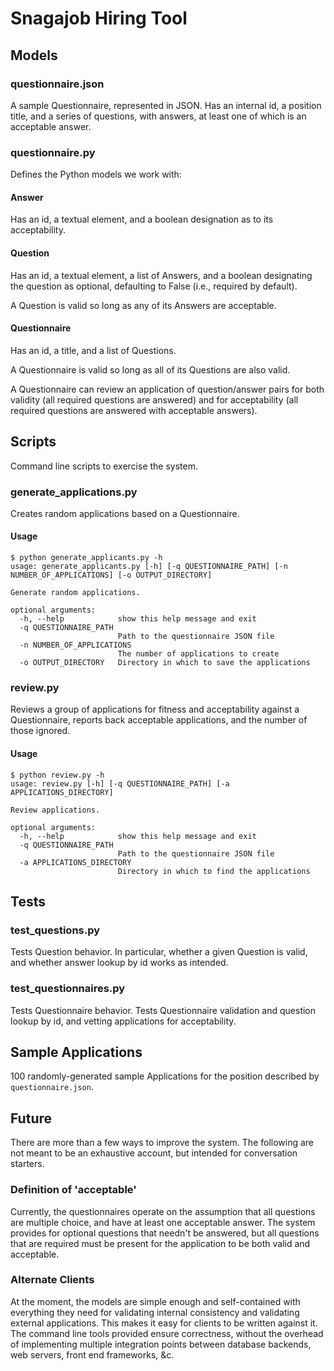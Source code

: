 # Snagajob Hiring Tool

## Models

### questionnaire.json

A sample Questionnaire, represented in JSON. Has an internal id, a
position title, and a series of questions, with answers, at least one
of which is an acceptable answer.

### questionnaire.py

Defines the Python models we work with:

#### Answer

Has an id, a textual element, and a boolean designation as to its
acceptability.

#### Question

Has an id, a textual element, a list of Answers, and a boolean
designating the question as optional, defaulting to False (i.e.,
required by default).

A Question is valid so long as any of its Answers are acceptable.

#### Questionnaire

Has an id, a title, and a list of Questions.

A Questionnaire is valid so long as all of its Questions are also
valid.

A Questionnaire can review an application of question/answer pairs for
both validity (all required questions are answered) and for
acceptability (all required questions are answered with acceptable
answers).

## Scripts

Command line scripts to exercise the system.

### generate_applications.py

Creates random applications based on a Questionnaire.

#### Usage

```
$ python generate_applicants.py -h
usage: generate_applicants.py [-h] [-q QUESTIONNAIRE_PATH] [-n NUMBER_OF_APPLICATIONS] [-o OUTPUT_DIRECTORY]

Generate random applications.

optional arguments:
  -h, --help            show this help message and exit
  -q QUESTIONNAIRE_PATH
                        Path to the questionnaire JSON file
  -n NUMBER_OF_APPLICATIONS
                        The number of applications to create
  -o OUTPUT_DIRECTORY   Directory in which to save the applications
```

### review.py

Reviews a group of applications for fitness and acceptability against
a Questionnaire, reports back acceptable applications, and the number
of those ignored.

#### Usage

```
$ python review.py -h
usage: review.py [-h] [-q QUESTIONNAIRE_PATH] [-a APPLICATIONS_DIRECTORY]

Review applications.

optional arguments:
  -h, --help            show this help message and exit
  -q QUESTIONNAIRE_PATH
                        Path to the questionnaire JSON file
  -a APPLICATIONS_DIRECTORY
                        Directory in which to find the applications
```

## Tests

### test_questions.py

Tests Question behavior. In particular, whether a given Question is
valid, and whether answer lookup by id works as intended.

### test_questionnaires.py

Tests Questionnaire behavior. Tests Questionnaire validation and
question lookup by id, and vetting applications for acceptability.

## Sample Applications

100 randomly-generated sample Applications for the position described
by `questionnaire.json`.

## Future

There are more than a few ways to improve the system. The following
are not meant to be an exhaustive account, but intended for
conversation starters.

### Definition of 'acceptable'

Currently, the questionnaires operate on the assumption that all
questions are multiple choice, and have at least one acceptable
answer. The system provides for optional questions that needn't be
answered, but all questions that are required must be present for the
application to be both valid and acceptable.

### Alternate Clients

At the moment, the models are simple enough and self-contained with
everything they need for validating internal consistency and
validating external applications. This makes it easy for clients to be
written against it. The command line tools provided ensure
correctness, without the overhead of implementing multiple integration
points between database backends, web servers, front end frameworks,
&c.
